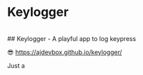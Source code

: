 # Keylogger 
<br>
## Keylogger - A playful app to log keypress

😎 https://ajdevbox.github.io/keylogger/

Just a 
